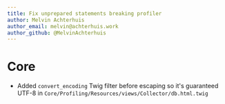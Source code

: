 ```yaml
---
title: Fix unprepared statements breaking profiler
author: Melvin Achterhuis
author_email: melvin@achterhuis.work
author_github: @MelvinAchterhuis
---
```

# Core
* Added `convert_encoding` Twig filter before escaping so it's guaranteed UTF-8 in `Core/Profiling/Resources/views/Collector/db.html.twig`
